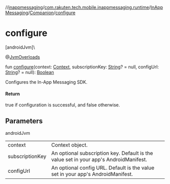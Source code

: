 //[inappmessaging](../../../../index.md)/[com.rakuten.tech.mobile.inappmessaging.runtime](../../index.md)/[InAppMessaging](../index.md)/[Companion](index.md)/[configure](configure.md)

# configure

[androidJvm]\

@[JvmOverloads](https://kotlinlang.org/api/latest/jvm/stdlib/kotlin.jvm/-jvm-overloads/index.html)

fun [configure](configure.md)(context: [Context](https://developer.android.com/reference/kotlin/android/content/Context.html), subscriptionKey: [String](https://kotlinlang.org/api/latest/jvm/stdlib/kotlin/-string/index.html)? = null, configUrl: [String](https://kotlinlang.org/api/latest/jvm/stdlib/kotlin/-string/index.html)? = null): [Boolean](https://kotlinlang.org/api/latest/jvm/stdlib/kotlin/-boolean/index.html)

Configures the In-App Messaging SDK.

#### Return

true if configuration is successful, and false otherwise.

## Parameters

androidJvm

| | |
|---|---|
| context | Context object. |
| subscriptionKey | An optional subscription key. Default is the value set in your app's AndroidManifest. |
| configUrl | An optional config URL. Default is the value set in your app's AndroidManifest. |
